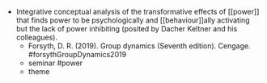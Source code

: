 - Integrative conceptual analysis of the transformative effects of [[power]] that finds power to be psychologically and [[behaviour]]ally activating but the lack of power inhibiting (posited by Dacher Keltner and his colleagues).
	- Forsyth, D. R. (2019). Group dynamics (Seventh edition). Cengage. #forsythGroupDynamics2019
	- seminar #power
	- theme